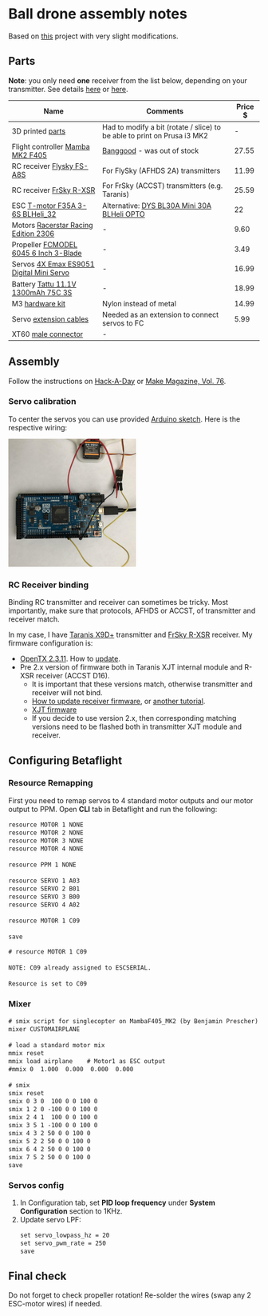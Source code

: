 # Ball drone assembly notes

Based on [this](https://hackaday.io/project/175512-the-ball-drone-project-mk-ii) project with very slight modifications.

## Parts

**Note**: you only need **one** receiver from the list below, depending on your transmitter. See details [here](https://www.rcgroups.com/forums/showthread.php?2301242-The-Beginners-Guide-to-RC-Protocols) or [here](http://openpanzer.org/wiki/doku.php?id=wiki:tcb:tcbinstall:rx:rxselection).

| Name | Comments | Price $ |
| ---- | -------- | ----- |
| 3D printed [parts](./3d_printing) | Had to modify a bit (rotate / slice) to be able to print on Prusa i3 MK2 | - |
| Flight controller [Mamba MK2 F405](https://www.diatone.us/collections/basic-fc/products/mamba-f405-flight-controller-mk2) | [Banggood](https://www.banggood.com/search/1345007.html) - was out of stock | 27.55 |
| RC receiver [Flysky FS-A8S](https://www.banggood.com/search/1092861.html) | For FlySky (AFHDS 2A) transmitters |  11.99 |
| RC receiver [FrSky R-XSR](https://www.amazon.com/FrSky-R-XSR-Redundancy-Telemetry-Receiver/dp/B074QHJRBC) | For FrSky (ACCST) transmitters (e.g. Taranis) |  25.59 |
| ESC [T-motor F35A 3-6S BLHeli_32](https://www.banggood.com/search/1221106.html) | Alternative: [DYS BL30A Mini 30A BLHeli OPTO](https://www.banggood.com/search/975799.html)  | 22 |
| Motors [Racerstar Racing Edition 2306](https://www.banggood.com/search/1149532.html) | - | 9.60 |
| Propeller [FCMODEL 6045 6 Inch 3-Blade](https://www.banggood.com/search/1006366.html) | - | 3.49 |
| Servos [4X Emax ES9051 Digital Mini Servo](https://www.banggood.com/search/1039587.html) | - | 16.99 |
| Battery [Tattu 11.1V 1300mAh 75C 3S](https://www.amazon.com/1300mAh-Battery-Airplane-Shredder-HOVERSHIP/dp/B013I9SYC0/) | - | 18.99 |
| M3 [hardware kit](https://www.amazon.com/SZHKM-Screws-Washer-Varied-Assortment/dp/B076J5RGKS/) | Nylon instead of metal | 14.99 |
| Servo [extension cables](https://www.amazon.com/gp/product/B00MIQRN2C) | Needed as an extension to connect servos to FC | 5.99 |
| XT60 [male connector](https://www.amazon.com/MCIGICM-Female-Bullet-Connectors-Battery/dp/B07DVDKL42/) | - | |

## Assembly

Follow the instructions on [Hack-A-Day](https://hackaday.io/project/175512-the-ball-drone-project-mk-ii) or [Make Magazine, Vol. 76](https://makezine.com/).

### Servo calibration

To center the servos you can use provided [Arduino sketch](./sketches/servo_calib.ino).
Here is the respective wiring:

<a href="./images/arduino_servo_wiring.jpg"><img src="./images/arduino_servo_wiring.jpg" alt="Arduino Servo Wiring" width=256 height=256 /></a>

### RC Receiver binding

Binding RC transmitter and receiver can sometimes be tricky. Most importantly, make sure that protocols, AFHDS or ACCST, of transmitter and receiver match.

In my case, I have [Taranis X9D+](https://www.frsky-rc.com/product/taranis-x9d-plus-2/) transmitter and [FrSky R-XSR](https://www.frsky-rc.com/r-xsr/) receiver. My firmware configuration is:
* [OpenTX 2.3.11](https://www.open-tx.org/2021/01/08/opentx-2.3.11). How to [update](https://oscarliang.com/flash-opentx-firmware-taranis/).
* Pre 2.x version of firmware both in Taranis XJT internal module and R-XSR receiver (ACCST D16).
    * It is important that these versions match, otherwise transmitter and receiver will not bind.
    * [How to update receiver firmware](https://www.frsky-rc.com/how-to-use-the-transmitter-to-flash-the-firmware-of-the-x8r-receiver/), or [another tutorial](https://oscarliang.com/flash-frsky-rx-firmware/).
    * [XJT firmware](https://www.frsky-rc.com/xjt/)
    * If you decide to use version 2.x, then corresponding matching versions need to be flashed both in transmitter XJT module and receiver.

## Configuring Betaflight

### Resource Remapping
First you need to remap servos to 4 standard motor outputs and our motor output to PPM.
Open **CLI** tab in Betaflight and run the following:

```
resource MOTOR 1 NONE
resource MOTOR 2 NONE
resource MOTOR 3 NONE
resource MOTOR 4 NONE

resource PPM 1 NONE

resource SERVO 1 A03
resource SERVO 2 B01
resource SERVO 3 B00
resource SERVO 4 A02

resource MOTOR 1 C09

save
```

```
# resource MOTOR 1 C09

NOTE: C09 already assigned to ESCSERIAL.

Resource is set to C09
```

### Mixer

```
# smix script for singlecopter on MambaF405_MK2 (by Benjamin Prescher)
mixer CUSTOMAIRPLANE

# load a standard motor mix
mmix reset
mmix load airplane    # Motor1 as ESC output
#mmix 0  1.000  0.000  0.000  0.000

# smix
smix reset
smix 0 3 0  100 0 0 100 0
smix 1 2 0 -100 0 0 100 0
smix 2 4 1  100 0 0 100 0
smix 3 5 1 -100 0 0 100 0
smix 4 3 2 50 0 0 100 0
smix 5 2 2 50 0 0 100 0
smix 6 4 2 50 0 0 100 0
smix 7 5 2 50 0 0 100 0
save
```

### Servos config

1. In Configuration tab, set **PID loop frequency** under **System Configuration** section to 1KHz.
2. Update servo LPF:
    ```
    set servo_lowpass_hz = 20
    set servo_pwm_rate = 250
    save
    ```

## Final check

Do not forget to check propeller rotation! Re-solder the wires (swap any 2 ESC-motor wires) if needed.
